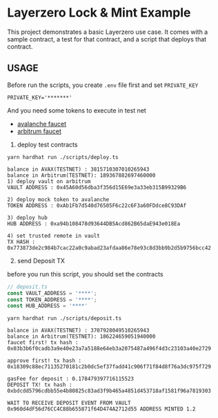 # Layerzero Lock & Mint Example

This project demonstrates a basic Layerzero use case. It comes with a sample contract, a test for that contract, and a script that deploys that contract.

## USAGE

Before run the scripts, you create `.env` file first and set `PRIVATE_KEY`
````shell
PRIVATE_KEY='*******'
````

And you need some tokens to execute in test net
* [avalanche faucet](https://faucet.avax.network/) 
* [arbitrum faucet](https://faucet.quicknode.com/arbitrum/rinkeby) 

1. deploy test contracts

```shell
yarn hardhat run ./scripts/deploy.ts

balance in AVAX(TESTNET) : 3815710307010265943
balance in Arbitrum(TESTNET): 189367882697460000
1) deploy vault on arbitrum
VAULT ADDRESS : 0x45A60d56dba3f356d15E69e3a33eb315B99329B6

2) deploy mock token to avalanche
TOKEN ADDRESS : 0xAb1Fb7d540d76505F6c22c6F3a60FDdce8C93DAf

3) deploy hub
HUB ADDRESS : 0xa94b108478d93644DB5Acd862B65daE943e018Ea

4) set trusted remote in vault
TX HASH : 0x773873de2c984b7cac22a0c9abad23afdaa86e78e93c8d3bb9b2d5b9756bcc42
```

2. send Deposit TX

before you run this script, you should set the contracts
````typescript
// deposit.ts
const VAULT_ADDRESS = '****';
const TOKEN_ADDRESS = '****';
const HUB_ADDRESS = '****'
````

````shell
yarn hardhat run ./scripts/deposit.ts

balance in AVAX(TESTNET) : 3707928049510265943
balance in Arbitrum(TESTNET): 186224659051940000
faucet first! tx hash : 0x03b3b6f0cadb3a9e40e23a7a5188e64eb3a2075487a496f4d3c23103a40e2729

approve first! tx hash : 0x18309c88ec71135270181c2b0dc5ef37fadd41c906f71f84d8f76a3dc975f729

gasFee for deposit : 0.178479397716115523
DEPOSIT TX! tx hash : 0xbdcdd5796cdbb55e4b80825c83ad3f9b465a4851d453718af1581f96a7819303

WAIT TO RECEIVE DEPOSIT EVENT FROM VAULT
0x960d4dF56d76CC4C88b655871f64D474A2712d55 ADDRESS MINTED 1.2
````

